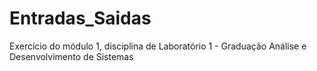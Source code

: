 # Entradas_Saidas
Exercício do módulo 1, disciplina de Laboratório 1 - Graduação Análise e Desenvolvimento de Sistemas
